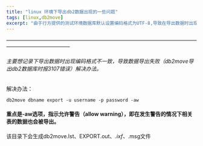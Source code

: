 ```yaml
---
title: "linux 环境下导出db2数据出现的一些问题"
tags: [linux,db2move]
excerpt: "由于行方提供的测试环境数据库默认设置编码格式为UTF-8,导致在导出数据时出现db2move.lst文件为空"
---
```

————————————————————————————————————————————————

###### 主要想记录下导出数据时出现编码格式不一致，导致数据导出失败（db2move导出db2数据库时报3107错误）解决办法。



解决办法：
```
db2move dbname export -u username -p password -aw
```

#### 重点是-aw选项，指示允许警告（allow warning），即在发生警告的情况下相关表的数据也会被导出。
该目录下会生成db2move.lst、EXPORT.out、*.ixf、*.msg文件
